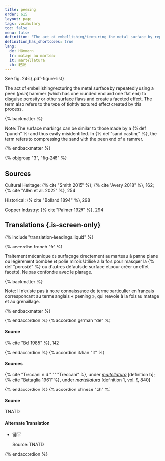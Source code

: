 ```yaml
---
title: peening
order: 615
layout: page
tags: vocabulary
toc: false
menu: false
definition: 'The act of embellishing/texturing the metal surface by repeatedly using a peen (*pein*) hammer (which has one rounded end and one flat end) to disguise porosity or other surface flaws and create a faceted effect. The term also refers to the type of tightly textured effect created by this process.'
definition_has_shortcodes: true
lang:
  de: Hämmern
  fr: matage au marteau
  it: martellatura
  zh: 轻敲
---
```


See fig. 246.{.pdf-figure-list}

The act of embellishing/texturing the metal surface by repeatedly using a peen (*pein*) hammer (which has one rounded end and one flat end) to disguise porosity or other surface flaws and create a faceted effect. The term also refers to the type of tightly textured effect created by this process.

{% backmatter %}

Note: The surface markings can be similar to those made by a {% def "punch" %} and thus easily misidentified. In {% def "sand casting" %}, the term refers to compressing the sand with the peen end of a rammer.

{% endbackmatter %}

{% objgroup "3", "fig-246" %}

## Sources

Cultural Heritage: {% cite "Smith 2015" %}; {% cite "Avery 2018" %}, 162; {% cite "Allen et al. 2022" %}, 254

Historical: {% cite "Bolland 1894" %}, 298

Copper Industry: {% cite "Palmer 1929" %}, 294

## Translations {.is-screen-only}

<div class="accordion">
{% include "translation-headings.liquid" %}

{% accordion french "fr" %}

Traitement mécanique de surfaçage directement au marteau à panne plane ou légèrement bombée et polie miroir. Utilisé à la fois pour masquer la {% def "porosité" %} ou d'autres défauts de surface et pour créer un effet facetté. Ne pas confondre avec le planage.

{% backmatter %}

Note: Il n’existe pas à notre connaissance de terme particulier en français correspondant au terme anglais « peening », qui renvoie à la fois au matage et au grenaillage.

{% endbackmatter %}

{% endaccordion %}
{% accordion german "de" %}

#### Source

{% cite "Bol 1985" %}, 142

{% endaccordion %}
{% accordion italian "it" %}

#### Sources

{% cite "Treccani n.d." "" "Treccani" %}, under [*martellatura*](http://www.treccani.it/vocabolario/martellatura/) [definition b]; {% cite "Battaglia 1961" %}, under [*martellatura*](http://www.gdli.it/pdf_viewer/Scripts/pdf.js/web/viewer.asp?file=/PDF/GDLI09/GDLI_09_ocr_847.pdf&parola=martellatura) [definition 1, vol. 9, 840]

{% endaccordion %}
{% accordion chinese "zh" %}

#### Source

TNATD

#### Alternate Translation

- <span lang="zh">锤平</span>

    Source: TNATD

{% endaccordion %}

</div>
